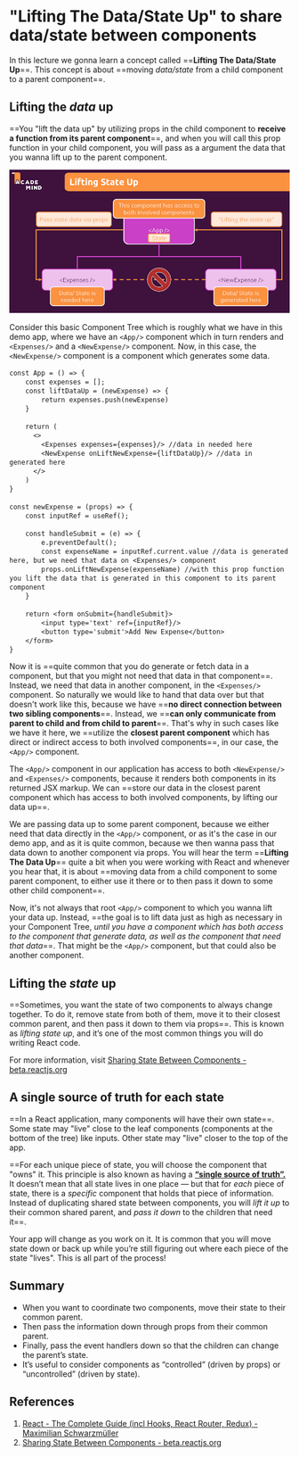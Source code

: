# "Lifting The Data/State Up" to share data/state between components

In this lecture we gonna learn a concept called ==**Lifting The Data/State Up**==. This concept is about ==moving _data/state_ from a child component to a parent component==.

## Lifting the _data_ up

==You "lift the data up" by utilizing props in the child component to **receive a function from its parent component**==, and when you will call this prop function in your child component, you will pass as a argument the data that you wanna lift up to the parent component.

![060_lifting_the_state_up](..\img\060_lifting_the_state_up.jpg)

Consider this basic Component Tree which is roughly what we have in this demo app, where we have an `<App/>` component which in turn renders and `<Expenses/>` and a `<NewExpense/>` component. Now, in this case, the `<NewExpense/>` component is a component which generates some data.

```react
const App = () => {
    const expenses = [];
    const liftDataUp = (newExpense) => {
        return expenses.push(newExpense)
    }
    
    return (
      <>
        <Expenses expenses={expenses}/> //data in needed here
        <NewExpense onLiftNewExpense={liftDataUp}/> //data in generated here
      </>
    )
}

const newExpense = (props) => {
    const inputRef = useRef();	
    
    const handleSubmit = (e) => {
        e.preventDefault();
        const expenseName = inputRef.current.value //data is generated here, but we need that data on <Expenses/> component
        props.onLiftNewExpense(expenseName) //with this prop function you lift the data that is generated in this component to its parent component
    }
    
    return <form onSubmit={handleSubmit}>
    	<input type='text' ref={inputRef}/>
        <button type='submit'>Add New Expense</button>
    </form>
}
```

Now it is ==quite common that you do generate or fetch data in a component, but that you might not need that data in that component==. Instead, we need that data in another component, in the `<Expenses/>` component. So naturally we would like to hand that data over but that doesn't work like this, because we have ==**no direct connection between two sibling components**==. Instead, we ==**can only communicate from parent to child and from child to parent**==. That's why in such cases like we have it here, we ==utilize the **closest parent component** which has direct or indirect access to both involved components==, in our case, the `<App/>` component.

The `<App/>` component in our application has access to both `<NewExpense/>` and `<Expenses/>` components, because it renders both components in its returned JSX markup. We can ==store our data in the closest parent component which has access to both involved components, by lifting our data up==.

We are passing data up to some parent component, because we either need that data directly in the `<App/>` component, or as it's the case in our demo app, and as it is quite common, because we then wanna pass that data down to another component via props. You will hear the term ==**Lifting The Data Up**== quite a bit when you were working with React and whenever you hear that, it is about ==moving data from a child component to some parent component, to either use it there or to then pass it down to some other child component==.

Now, it's not always that root `<App/>` component to which you wanna lift your data up. Instead, ==the goal is to lift data just as high as necessary in your Component Tree, _until you have a component which has both access to the component that generate data, as well as the component that need that data_==. That might be the `<App/>` component, but that could also be another component.

## Lifting the _state_ up

==Sometimes, you want the state of two components to always change together. To do it, remove state from both of them, move it to their closest common parent, and then pass it down to them via props==. This is known as _lifting state up_, and it’s one of the most common things you will do writing React code.

For more information, visit [Sharing State Between Components - beta.reactjs.org](https://beta.reactjs.org/learn/sharing-state-between-components)

## A single source of truth for each state 

==In a React application, many components will have their own state==. Some state may "live" close to the leaf components (components at the bottom of the tree) like inputs. Other state may "live" closer to the top of the app.

==For each unique piece of state, you will choose the component that "owns" it. This principle is also known as having a **[“single source of truth”.](https://en.wikipedia.org/wiki/Single_source_of_truth)** It doesn’t mean that all state lives in one place — but that for *each* piece of state, there is a *specific* component that holds that piece of information. Instead of duplicating shared state between components, you will *lift it up* to their common shared parent, and *pass it down* to the children that need it==.

Your app will change as you work on it. It is common that you will move state down or back up while you’re still figuring out where each piece of the state "lives". This is all part of the process!

## Summary

- When you want to coordinate two components, move their state to their common parent.
- Then pass the information down through props from their common parent.
- Finally, pass the event handlers down so that the children can change the parent’s state.
- It’s useful to consider components as “controlled” (driven by props) or “uncontrolled” (driven by state).

## References

1. [React - The Complete Guide (incl Hooks, React Router, Redux) - Maximilian Schwarzmüller](https://www.udemy.com/course/react-the-complete-guide-incl-redux/)
1. [Sharing State Between Components - beta.reactjs.org](https://beta.reactjs.org/learn/sharing-state-between-components)
